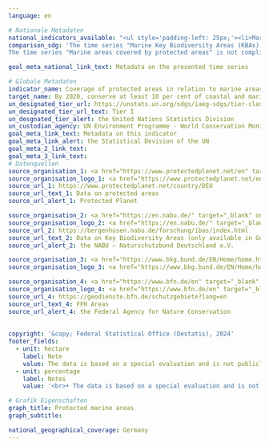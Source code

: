 ```yaml
---
language: en    

# Nationale Metadaten    
national_indicators_available: "<ul style='padding-left: 25px;'><li>Marine Key Biodiversity Areas (KBAs) covered by protected areas</li> <li> Marine areas covered by protected areas</li> <li> Marine areas covered by effective protected areas</li></ul>"    
comparison_sdg: 'The time series "Marine Key Biodiversity Areas (KBAs) covered by protected areas" is partly compliant with the UN metadata. The time series "Marine areas covered by protected areas" and "Marine areas covered by effective protected areas" provide additional information.
The time series "Marine areas covered by protected areas" is not compliant with the UN metadata, but provides additional information.'    

goal_meta_national_link_text: Metadata on the presented time series    

# Globale Metadaten    
indicator_name: Coverage of protected areas in relation to marine areas    
target_name: By 2020, conserve at least 10 per cent of coastal and marine areas, consistent with national and international law and based on the best available scientific information    
un_designated_tier_url: https://unstats.un.org/sdgs/iaeg-sdgs/tier-classification/    
un_designated_tier_url_text: Tier I    
un_desgnated_tier_alert: the United Nations Statistics Division    
un_custodian_agency: UN Environment Programme - World Conservation Monitoring Centre (UNEP-WCMC)<br>United Nations Environment Programme (UNEP)<br>International Union for Conservation of Nature (IUCN)    
goal_meta_link_text: Metadata on this indicator    
goal_meta_link_alert: the Statistical Devision of the UN    
goal_meta_2_link_text:     
goal_meta_3_link_text:         
# Datenquellen
source_organisation_1: <a href="https://www.protectedplanet.net/en" target="_blank" onclick="return confirm_alert('Protected Planet','En');"> Protected Planet </a>
source_organisation_logo_1: <a href="https://www.protectedplanet.net/en" target="_blank" onclick="return confirm_alert('Protected Planet','En');"><img src="https://sdg-indikatoren.de/public/OrgImgEn/pp.png" alt="Logo pp" style="height:60px; width:148px"/></a>
source_url_1: https://www.protectedplanet.net/country/DEU
source_url_text_1: Data on protected areas
source_url_alert_1: Protected Planet

source_organisation_2: <a href="https://en.nabu.de/" target="_blank" onclick="return confirm_alert('the NABU – Naturschutzbund Deutschland e.V.','En');"> NABU – Naturschutzbund Deutschland e.V. </a>
source_organisation_logo_2: <a href="https://en.nabu.de/" target="_blank" onclick="return confirm_alert('the NABU – Naturschutzbund Deutschland e.V.','En');"><img src="https://sdg-indikatoren.de/public/OrgImgEn/nabu.png" alt="Logo nabu" style="height:60px; width:148px"/></a>
source_url_2: https://bergenhusen.nabu.de/forschung/ibas/index.html
source_url_text_2: Data on Key Biodiversity Areas (only available in German)
source_url_alert_2: the NABU – Naturschutzbund Deutschland e.V.

source_organisation_3: <a href="https://www.bkg.bund.de/EN/Home/home.html" target="_blank" onclick="return confirm_alert('the Federal Agency for Cartography and Geodesy','En');"> Federal Agency for Cartography and Geodesy </a>
source_organisation_logo_3: <a href="https://www.bkg.bund.de/EN/Home/home.html" target="_blank" onclick="return confirm_alert('the Federal Agency for Cartography and Geodesy','En');"><img src="https://sdg-indikatoren.de/public/OrgImgEn/bkg.png" alt="Logo bkg" style="height:60px; width:148px"/></a>

source_organisation_4: <a href="https://www.bfn.de/en" target="_blank" onclick="return confirm_alert('the Federal Agency for Nature Conservation','En');"> Federal Agency for Nature Conservation </a>
source_organisation_logo_4: <a href="https://www.bfn.de/en" target="_blank" onclick="return confirm_alert('the Federal Agency for Nature Conservation','En');"><img src="https://sdg-indikatoren.de/public/OrgImgEn/bfn.png" alt="Logo bfn" style="height:60px; width:148px"/></a>
source_url_4: https://geodienste.bfn.de/schutzgebiete?lang=en
source_url_text_4: FFH Areas
source_url_alert_4: the Federal Agency for Nature Conservation
    
    
copyright: '&copy; Federal Statistical Office (Destatis), 2024'    
footer_fields:
  - unit: hectare
    label: Note
    value: The data is based on a special evaluation and is not publicly available.
  - unit: percentage
    label: Notes
    value: '<br>• The data is based on a special evaluation and is not publicly available.<br>• Marine Key Biodiversity Areas (KBAs) covered by protected areas: Share of the total area of marine KBAs.<br>• Marine areas covered by effective protected areas: Share of total marine area.'    

# Grafik Eigenschaften    
graph_title: Protected marine areas
graph_subtitle:     

national_geographical_coverage: Germany    
---
```


<span></span>